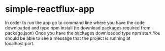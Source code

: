 # simple-reactflux-app
In order to run the app go to command line where you have the code downloaded and type npm install (to download packages required from package.json)
Once you have the packages downloaded type npm start.You should be able to see a message that the project is running at localhost:port.
